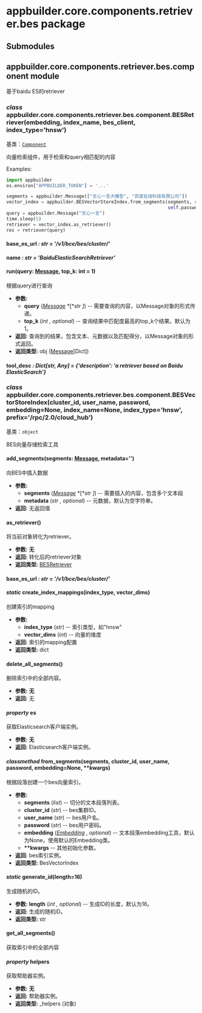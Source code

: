 # appbuilder.core.components.retriever.bes package

## Submodules

## appbuilder.core.components.retriever.bes.component module

基于baidu ES的retriever

### *class* appbuilder.core.components.retriever.bes.component.BESRetriever(embedding, index_name, bes_client, index_type='hnsw')

基类：[`Component`](appbuilder.core.md#appbuilder.core.component.Component)

向量检索组件，用于检索和query相匹配的内容

Examples:

```python
import appbuilder
os.environ["APPBUILDER_TOKEN"] = '...'

segments = appbuilder.Message(["文心一言大模型", "百度在线科技有限公司"])
vector_index = appbuilder.BESVectorStoreIndex.from_segments(segments, self.cluster_id, self.username,
                                                            self.password)
query = appbuilder.Message("文心一言")
time.sleep(5)
retriever = vector_index.as_retriever()
res = retriever(query)
```

#### base_es_url *: str* *= '/v1/bce/bes/cluster/'*

#### name *: str* *= 'BaiduElasticSearchRetriever'*

#### run(query: [Message](appbuilder.core.md#appbuilder.core.message.Message), top_k: int = 1)

根据query进行查询

* **参数:**
  * **query** ([*Message*](appbuilder.core.md#appbuilder.core.message.Message) *[**str* *]*) -- 需要查询的内容，以Message对象的形式传递。
  * **top_k** (*int* *,* *optional*) -- 查询结果中匹配度最高的top_k个结果。默认为1。
* **返回:**
  查询到的结果，包含文本、元数据以及匹配得分，以Message对象的形式返回。
* **返回类型:**
  obj ([Message](appbuilder.core.md#appbuilder.core.message.Message)[Dict])

#### tool_desc *: Dict[str, Any]* *= {'description': 'a retriever based on Baidu ElasticSearch'}*

### *class* appbuilder.core.components.retriever.bes.component.BESVectorStoreIndex(cluster_id, user_name, password, embedding=None, index_name=None, index_type='hnsw', prefix='/rpc/2.0/cloud_hub')

基类：`object`

BES向量存储检索工具

#### add_segments(segments: [Message](appbuilder.core.md#appbuilder.core.message.Message), metadata='')

向BES中插入数据

* **参数:**
  * **segments** ([*Message*](appbuilder.core.md#appbuilder.core.message.Message) *[**str* *]*) -- 需要插入的内容，包含多个文本段
  * **metadata** (*str* *,* *optional*) -- 元数据，默认为空字符串。
* **返回:**
  无返回值

#### as_retriever()

将当前对象转化为retriever。

* **参数:**
  **无**
* **返回:**
  转化后的retriever对象
* **返回类型:**
  [BESRetriever](#appbuilder.core.components.retriever.bes.component.BESRetriever)

#### base_es_url *: str* *= '/v1/bce/bes/cluster/'*

#### *static* create_index_mappings(index_type, vector_dims)

创建索引的mapping

* **参数:**
  * **index_type** (*str*) -- 索引类型，如"hnsw"
  * **vector_dims** (*int*) -- 向量的维度
* **返回:**
  索引的mapping配置
* **返回类型:**
  dict

#### delete_all_segments()

删除索引中的全部内容。

* **参数:**
  **无**
* **返回:**
  无

#### *property* es

获取Elasticsearch客户端实例。

* **参数:**
  **无**
* **返回:**
  Elasticsearch客户端实例。

#### *classmethod* from_segments(segments, cluster_id, user_name, password, embedding=None, \*\*kwargs)

根据段落创建一个bes向量索引。

* **参数:**
  * **segments** (*list*) -- 切分的文本段落列表。
  * **cluster_id** (*str*) -- bes集群ID。
  * **user_name** (*str*) -- bes用户名。
  * **password** (*str*) -- bes用户密码。
  * **embedding** ([*Embedding*](appbuilder.core.components.embeddings.md#appbuilder.core.components.embeddings.component.Embedding) *,* *optional*) -- 文本段落embedding工具，默认为None，使用默认的Embedding类。
  * **\*\*kwargs** -- 其他初始化参数。
* **返回:**
  bes索引实例。
* **返回类型:**
  BesVectorIndex

#### *static* generate_id(length=16)

生成随机的ID。

* **参数:**
  **length** (*int* *,* *optional*) -- 生成ID的长度，默认为16。
* **返回:**
  生成的随机ID。
* **返回类型:**
  str

#### get_all_segments()

获取索引中的全部内容

#### *property* helpers

获取帮助器实例。

* **参数:**
  **无**
* **返回:**
  帮助器实例。
* **返回类型:**
  \_helpers (对象)
